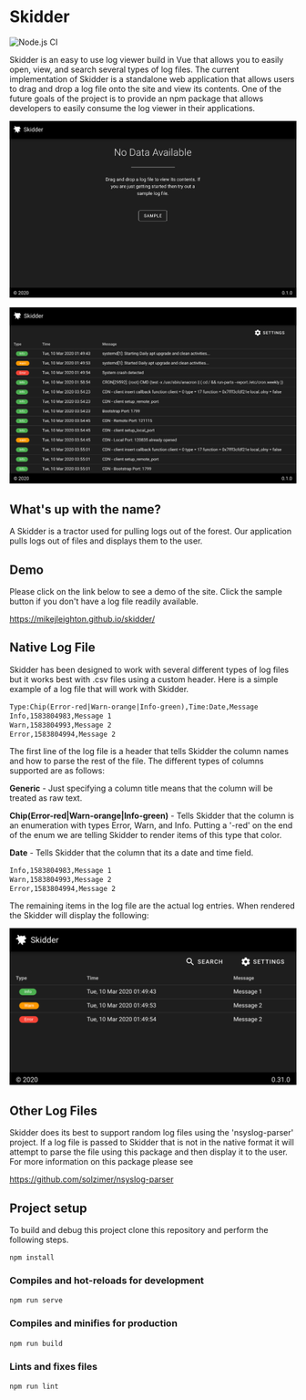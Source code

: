 # Skidder
![Node.js CI](https://github.com/Mikejleighton/skidder/workflows/Node.js%20CI/badge.svg?branch=master)

Skidder is an easy to use log viewer build in Vue that allows you to easily open, view, and search several types of log files. The current implementation of Skidder is a standalone web application that allows users to drag and drop a log file onto the site and view its contents. One of the future goals of the project is to provide an npm package that allows developers to easily consume the log viewer in their applications. 

![Skidder](./documents/images/Skidder.png)

![Skidder 2](./documents/images/Skidder2.png)


## What's up with the name?
A Skidder is a tractor used for pulling logs out of the forest. Our application pulls logs out of files and displays them to the user. 

## Demo
Please click on the link below to see a demo of the site. Click the sample button if you don't have a log file readily available. 

https://mikejleighton.github.io/skidder/

## Native Log File
Skidder has been designed to work with several different types of log files but it works best with .csv files using a custom header. Here is a simple example of a log file that will work with Skidder. 

```
Type:Chip(Error-red|Warn-orange|Info-green),Time:Date,Message
Info,1583804983,Message 1
Warn,1583804993,Message 2
Error,1583804994,Message 2
```

The first line of the log file is a header that tells Skidder the column names and how to parse the rest of the file. The different types of columns supported are as follows:

**Generic** - Just specifying a column title means that the column will be treated as raw text. 

**Chip(Error-red|Warn-orange|Info-green)** - Tells Skidder that the column is an enumeration with types Error, Warn, and Info. Putting a '-red' on the end of the enum we are telling Skidder to render items of this type that color. 

**Date** - Tells Skidder that the column that its a date and time field. 

```
Info,1583804983,Message 1
Warn,1583804993,Message 2
Error,1583804994,Message 2
```

The remaining items in the log file are the actual log entries. When rendered the Skidder will display the following:

![Skidder 3](./documents/images/Skidder3.png)

## Other Log Files
Skidder does its best to support random log files using the 'nsyslog-parser' project. If a log file is passed to Skidder that is not in the native format it will attempt to parse the file using this package and then display it to the user. For more information on this package please see

https://github.com/solzimer/nsyslog-parser

## Project setup
To build and debug this project clone this repository and perform the following steps. 

```
npm install
```

### Compiles and hot-reloads for development
```
npm run serve
```

### Compiles and minifies for production
```
npm run build
```

### Lints and fixes files
```
npm run lint
```


